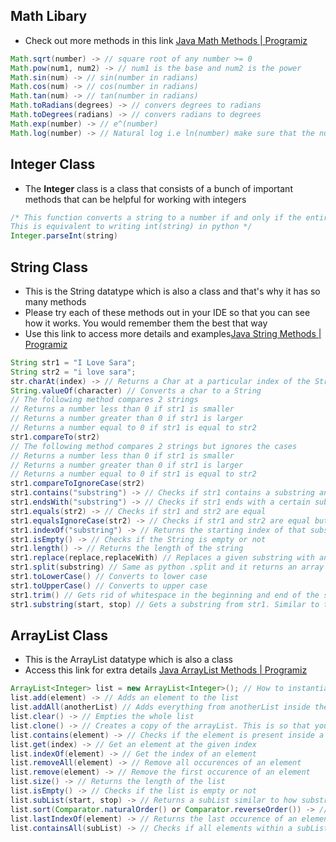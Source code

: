 ## Math Libary
- Check out more methods in this link [Java Math Methods | Programiz](https://www.programiz.com/java-programming/library/math)

```java
Math.sqrt(number) -> // square root of any number >= 0
Math.pow(num1, num2) -> // num1 is the base and num2 is the power
Math.sin(num) -> // sin(number in radians)
Math.cos(num) -> // cos(number in radians)
Math.tan(num) -> // tan(number in radians)
Math.toRadians(degrees) -> // convers degrees to radians
Math.toDegrees(radians) -> // convers radians to degrees
Math.exp(number) -> // e^(number)
Math.log(number) -> // Natural log i.e ln(number) make sure that the number is greater than 0
```

## Integer Class
- The **Integer** class is a class that consists of a bunch of important methods that can be helpful for working with integers
```java
/* This function converts a string to a number if and only if the entire string is a number
This is equivalent to writing int(string) in python */
Integer.parseInt(string) 
```

## String Class
- This is the String datatype which is also a class and that's why it has so many methods
- Please try each of these methods out in your IDE so that you can see how it works. You would remember them the best that way
- Use this link to access more details and examples[Java String Methods | Programiz](https://www.programiz.com/java-programming/library/string)
```java
String str1 = "I Love Sara";
String str2 = "i love sara";
str.charAt(index) -> // Returns a Char at a particular index of the String
String.valueOf(character) // Converts a char to a String
// The following method compares 2 strings
// Returns a number less than 0 if str1 is smaller
// Returns a number greater than 0 if str1 is larger
// Returns a number equal to 0 if str1 is equal to str2
str1.compareTo(str2)
// The following method compares 2 strings but ignores the cases
// Returns a number less than 0 if str1 is smaller
// Returns a number greater than 0 if str1 is larger
// Returns a number equal to 0 if str1 is equal to str2
str1.compareToIgnoreCase(str2)
str1.contains("substring") -> // Checks if str1 contains a substring and returns True or False
str1.endsWith("substring") -> // Checks if str1 ends with a certain substring similar to Python
str1.equals(str2) -> // Checks if str1 and str2 are equal
str1.equalsIgnoreCase(str2) -> // Checks if str1 and str2 are equal but ignores the case
str1.indexOf("substring") -> // Returns the starting index of that substring in str1
str1.isEmpty() -> // Checks if the String is empty or not 
str1.length() -> // Returns the length of the string
str1.replace(replace,replaceWith) // Replaces a given substring with another given substring
str1.split(substring) // Same as python .split and it returns an array of Strings
str1.toLowerCase() // Converts to lower case
str1.toUpperCase() // Converts to upper case
str1.trim() // Gets rid of whitespace in the beginning and end of the string
str1.substring(start, stop) // Gets a substring from str1. Similar to the python colon method. str1[start:stop]
```

## ArrayList Class
- This is the ArrayList datatype which is also a class
- Access this link for extra details [Java ArrayList Methods | Programiz](https://www.programiz.com/java-programming/library/arraylist)
```java
ArrayList<Integer> list = new ArrayList<Integer>(); // How to instantiate
list.add(element) -> // Adds an element to the list
list.addAll(anotherList) // Adds everything from anotherList inside the list
list.clear() -> // Empties the whole list
list.clone() -> // Creates a copy of the arrayList. This is so that you are not working with references. Instead it creates a whole new list for you
list.contains(element) -> // Checks if the element is present inside a list
list.get(index) -> // Get an element at the given index
list.indexOf(element) -> // Get the index of an element
list.removeAll(element) -> // Remove all occurences of an element
list.remove(element) -> // Remove the first occurence of an element
list.size() -> // Returns the length of the list
list.isEmpty() -> // Checks if the list is empty or not
list.subList(start, stop) -> // Returns a subList similar to how substring works on Strings
list.sort(Comparator.naturalOrder() or Comparator.reverseOrder()) -> // Sorts the list based on the order specified
list.lastIndexOf(element) -> // Returns the last occurence of an element
list.containsAll(subList) -> // Checks if all elements within a subList are present within the list
```